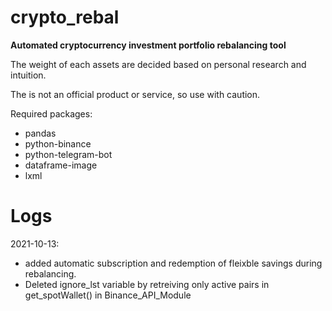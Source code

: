 # crypto_rebal

**Automated cryptocurrency investment portfolio rebalancing tool**

The weight of each assets are decided based on personal research and intuition.

The is not an official product or service, so use with caution.

Required packages:
- pandas
- python-binance
- python-telegram-bot
- dataframe-image
- lxml

# Logs
2021-10-13: 
- added automatic subscription and redemption of fleixble savings
during rebalancing.
- Deleted ignore_lst variable by retreiving only active pairs in get_spotWallet() in Binance_API_Module
